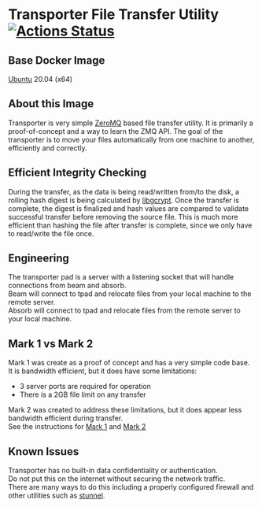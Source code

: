 # Transporter File Transfer Utility [![Actions Status](https://github.com/Fullaxx/transporter/workflows/CI/badge.svg)](https://github.com/Fullaxx/transporter/actions)

## Base Docker Image
[Ubuntu](https://hub.docker.com/_/ubuntu) 20.04 (x64)

## About this Image
Transporter is very simple [ZeroMQ](https://zeromq.org/) based file transfer utility.
It is primarily a proof-of-concept and a way to learn the ZMQ API.
The goal of the transporter is to move your files automatically from one machine to another, efficiently and correctly.

## Efficient Integrity Checking
During the transfer, as the data is being read/written from/to the disk, a rolling hash digest is being calculated by [libgcrypt](https://gnupg.org/software/libgcrypt/index.html).
Once the transfer is complete, the digest is finalized and hash values are compared to validate successful transfer before removing the source file.
This is much more efficient than hashing the file after transfer is complete, since we only have to read/write the file once.

## Engineering
The transporter pad is a server with a listening socket that will handle connections from beam and absorb. \
Beam will connect to tpad and relocate files from your local machine to the remote server. \
Absorb will connect to tpad and relocate files from the remote server to your local machine.

## Mark 1 vs Mark 2
Mark 1 was create as a proof of concept and has a very simple code base. \
It is bandwidth efficient, but it does have some limitations:
* 3 server ports are required for operation
* There is a 2GB file limit on any transfer

Mark 2 was created to address these limitations, but it does appear less bandwidth efficient during transfer. \
See the instructions for [Mark 1](https://github.com/Fullaxx/transporter/tree/master/Mark1) and [Mark 2](https://github.com/Fullaxx/transporter/tree/master/Mark2)

## Known Issues
Transporter has no built-in data confidentiality or authentication. \
Do not put this on the internet without securing the network traffic. \
There are many ways to do this including a properly configured firewall and other utilities such as [stunnel](https://www.stunnel.org/).
